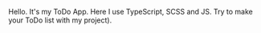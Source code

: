 Hello. It's my ToDo App.
Here I use TypeScript, SCSS and JS.
Try to make your ToDo list with my project).
